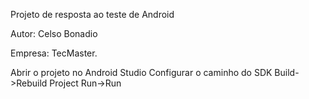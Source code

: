Projeto de resposta ao teste de Android

Autor: Celso Bonadio

Empresa: TecMaster.

Abrir o projeto no Android Studio
Configurar o caminho do SDK
Build->Rebuild Project
Run->Run

